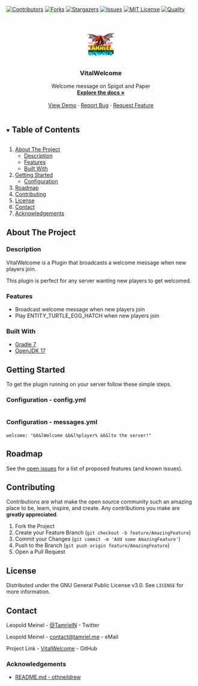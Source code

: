 <!-- PROJECT SHIELDS -->
[![Contributors][contributors-shield]][contributors-url]
[![Forks][forks-shield]][forks-url]
[![Stargazers][stars-shield]][stars-url]
[![Issues][issues-shield]][issues-url]
[![MIT License][license-shield]][license-url]
[![Quality][quality-shield]][quality-url]

<!-- PROJECT LOGO -->
<!--suppress ALL -->
<br />
<p align="center">
  <a href="https://github.com/TamrielNetwork/VitalWelcome">
    <img src="images/logo.png" alt="Logo" width="80" height="80">
  </a>

<h3 align="center">VitalWelcome</h3>

  <p align="center">
    Welcome message on Spigot and Paper
    <br />
    <a href="https://github.com/TamrielNetwork/VitalWelcome"><strong>Explore the docs »</strong></a>
    <br />
    <br />
    <a href="https://github.com/TamrielNetwork/VitalWelcome">View Demo</a>
    ·
    <a href="https://github.com/TamrielNetwork/VitalWelcome/issues">Report Bug</a>
    ·
    <a href="https://github.com/TamrielNetwork/VitalWelcome/issues">Request Feature</a>
  </p>

<!-- TABLE OF CONTENTS -->
<details open="open">
  <summary><h2 style="display: inline-block">Table of Contents</h2></summary>
  <ol>
    <li>
      <a href="#about-the-project">About The Project</a>
      <ul>
        <li><a href="#description">Description</a></li>
        <li><a href="#features">Features</a></li>
        <li><a href="#built-with">Built With</a></li>
      </ul>
    </li>
    <li>
      <a href="#getting-started">Getting Started</a>
      <ul>
        <li><a href="#configuration">Configuration</a></li>
      </ul>
    </li>
    <li><a href="#roadmap">Roadmap</a></li>
    <li><a href="#contributing">Contributing</a></li>
    <li><a href="#license">License</a></li>
    <li><a href="#contact">Contact</a></li>
    <li><a href="#acknowledgements">Acknowledgements</a></li>
  </ol>
</details>

<!-- ABOUT THE PROJECT -->

## About The Project

### Description

VitalWelcome is a Plugin that broadcasts a welcome message when new players join.

This plugin is perfect for any server wanting new players to get welcomed.

### Features

* Broadcast welcome message when new players join
* Play ENTITY_TURTLE_EGG_HATCH when new players join

### Built With

* [Gradle 7](https://docs.gradle.org/7.3.3/release-notes.html)
* [OpenJDK 17](https://openjdk.java.net/projects/jdk/17/)

<!-- GETTING STARTED -->

## Getting Started

To get the plugin running on your server follow these simple steps.

### Configuration - config.yml

```
```

### Configuration - messages.yml

```
welcome: "&6&lWelcome &b&l%player% &6&lto the server!"
```

<!-- ROADMAP -->

## Roadmap

See the [open issues](https://github.com/TamrielNetwork/VitalWelcome/issues) for a list of proposed features (and known
issues).

<!-- CONTRIBUTING -->

## Contributing

Contributions are what make the open source community such an amazing place to be, learn, inspire, and create. Any
contributions you make are **greatly appreciated**.

1. Fork the Project
2. Create your Feature Branch (`git checkout -b feature/AmazingFeature`)
3. Commit your Changes (`git commit -m 'Add some AmazingFeature'`)
4. Push to the Branch (`git push origin feature/AmazingFeature`)
5. Open a Pull Request

<!-- LICENSE -->

## License

Distributed under the GNU General Public License v3.0. See `LICENSE` for more information.

<!-- CONTACT -->

## Contact

Leopold Meinel - [@TamrielN](https://twitter.com/TamrielN) - Twitter

Leopold Meinel - [contact@tamriel.me](mailto:contact@tamriel.me) - eMail

Project Link - [VitalWelcome](https://github.com/TamrielNetwork/VitalWelcome) - GitHub

<!-- ACKNOWLEDGEMENTS -->

### Acknowledgements

* [README.md - othneildrew](https://github.com/othneildrew/Best-README-Template)

<!-- MARKDOWN LINKS & IMAGES -->

[contributors-shield]: https://img.shields.io/github/contributors-anon/TamrielNetwork/VitalWelcome?style=for-the-badge

[contributors-url]: https://github.com/TamrielNetwork/VitalWelcome/graphs/contributors

[forks-shield]: https://img.shields.io/github/forks/TamrielNetwork/VitalWelcome?label=Forks&style=for-the-badge

[forks-url]: https://github.com/TamrielNetwork/VitalWelcome/network/members

[stars-shield]: https://img.shields.io/github/stars/TamrielNetwork/VitalWelcome?style=for-the-badge

[stars-url]: https://github.com/TamrielNetwork/VitalWelcome/stargazers

[issues-shield]: https://img.shields.io/github/issues/TamrielNetwork/VitalWelcome?style=for-the-badge

[issues-url]: https://github.com/TamrielNetwork/VitalWelcome/issues

[license-shield]: https://img.shields.io/github/license/TamrielNetwork/VitalWelcome?style=for-the-badge

[license-url]: https://github.com/TamrielNetwork/VitalWelcome/blob/main/LICENSE

[quality-shield]: https://img.shields.io/codefactor/grade/github/TamrielNetwork/VitalWelcome?style=for-the-badge

[quality-url]: https://www.codefactor.io/repository/github/TamrielNetwork/VitalWelcome
